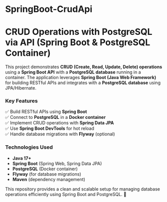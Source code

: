 # SpringBoot-CrudApi
# CRUD Operations with PostgreSQL via API (Spring Boot & PostgreSQL Container)  

This project demonstrates **CRUD (Create, Read, Update, Delete) operations** using a **Spring Boot API** with a **PostgreSQL database** running in a container. The application leverages **Spring Boot (Java Web Framework)** for building RESTful APIs and integrates with a **PostgreSQL database** using JPA/Hibernate.  

### **Key Features**  
✅ Build RESTful APIs using **Spring Boot**  
✅ Connect to **PostgreSQL** in a **Docker container**  
✅ Implement CRUD operations with **Spring Data JPA**  
✅ Use **Spring Boot DevTools** for hot reload  
✅ Handle database migrations with **Flyway** (optional)  

### **Technologies Used**  
- **Java 17+**  
- **Spring Boot** (Spring Web, Spring Data JPA)  
- **PostgreSQL** (Docker container)  
- **Flyway** (for database migrations)  
- **Maven** (dependency management)  

This repository provides a clean and scalable setup for managing database operations efficiently using Spring Boot and PostgreSQL. 🚀
